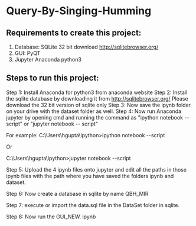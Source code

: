 # Query-By-Singing-Humming

Requirements to create this project:
------------------------------------------------------------------------------------------------------------

1. Database: SQLite 32 bit download http://sqlitebrowser.org/
2. GUI: PyQT
3. Jupyter Anaconda python3

Steps to run this project:
------------------------------------------------------------------------------------------------------------

Step 1: Install Anaconda for python3 from anaconda website
Step 2: Install the sqlite database by downloading it from http://sqlitebrowser.org/
Please download the 32 bit version of sqlite only
Step 3: Now save the ipynb folder on your drive with the dataset folder as well.
Step 4: Now run Anaconda jupyter by opening cmd and running the command as 
"ipython notebook --script" or "jupyter notebook -- script"

For example: 
C:\Users\hgupta\ipython>ipython notebook --script

Or

C:\Users\hgupta\ipython>jupyter notebook --script

Step 5: Upload the 4 ipynb files onto jupyter and edit all the paths in those ipynb files with the path where you have saved the folders ipynb and dataset.

Step 6: Now create a database in sqlite by name QBH_MIR

Step 7: execute or import the data.sql file in the DataSet folder in sqlite.

Step 8: Now run the GUI_NEW. ipynb

